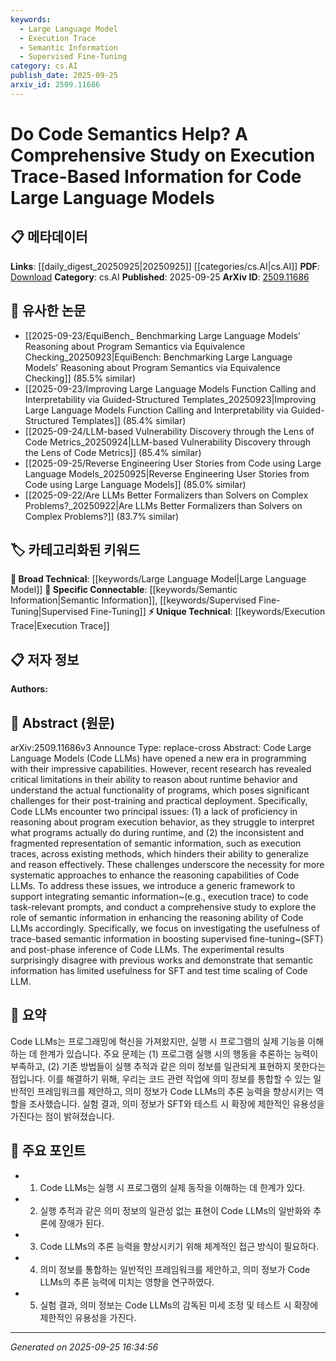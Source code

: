 ```yaml
---
keywords:
  - Large Language Model
  - Execution Trace
  - Semantic Information
  - Supervised Fine-Tuning
category: cs.AI
publish_date: 2025-09-25
arxiv_id: 2509.11686
---
```


<!-- KEYWORD_LINKING_METADATA:
{
  "processed_timestamp": "2025-09-25T16:34:56.503964",
  "vocabulary_version": "1.0",
  "selected_keywords": [
    "Large Language Model",
    "Execution Trace",
    "Semantic Information",
    "Supervised Fine-Tuning"
  ],
  "rejected_keywords": [],
  "similarity_scores": {
    "Large Language Model": 0.85,
    "Execution Trace": 0.78,
    "Semantic Information": 0.8,
    "Supervised Fine-Tuning": 0.77
  },
  "extraction_method": "AI_prompt_based",
  "budget_applied": true,
  "candidates_json": {
    "candidates": [
      {
        "surface": "Code Large Language Models",
        "canonical": "Large Language Model",
        "aliases": [
          "Code LLMs"
        ],
        "category": "broad_technical",
        "rationale": "Links to the broader category of language models, crucial for understanding the context of code-specific applications.",
        "novelty_score": 0.45,
        "connectivity_score": 0.88,
        "specificity_score": 0.65,
        "link_intent_score": 0.85
      },
      {
        "surface": "execution traces",
        "canonical": "Execution Trace",
        "aliases": [
          "runtime traces"
        ],
        "category": "unique_technical",
        "rationale": "Execution traces are pivotal for understanding program behavior, a unique aspect of this study.",
        "novelty_score": 0.7,
        "connectivity_score": 0.65,
        "specificity_score": 0.8,
        "link_intent_score": 0.78
      },
      {
        "surface": "semantic information",
        "canonical": "Semantic Information",
        "aliases": [
          "semantic data"
        ],
        "category": "specific_connectable",
        "rationale": "Semantic information is central to the study's exploration of enhancing reasoning in code models.",
        "novelty_score": 0.55,
        "connectivity_score": 0.75,
        "specificity_score": 0.7,
        "link_intent_score": 0.8
      },
      {
        "surface": "supervised fine-tuning",
        "canonical": "Supervised Fine-Tuning",
        "aliases": [
          "SFT"
        ],
        "category": "specific_connectable",
        "rationale": "Supervised fine-tuning is a key process in improving model performance, relevant to the study's findings.",
        "novelty_score": 0.5,
        "connectivity_score": 0.7,
        "specificity_score": 0.72,
        "link_intent_score": 0.77
      }
    ],
    "ban_list_suggestions": [
      "program execution behavior",
      "test time scaling"
    ]
  },
  "decisions": [
    {
      "candidate_surface": "Code Large Language Models",
      "resolved_canonical": "Large Language Model",
      "decision": "linked",
      "scores": {
        "novelty": 0.45,
        "connectivity": 0.88,
        "specificity": 0.65,
        "link_intent": 0.85
      }
    },
    {
      "candidate_surface": "execution traces",
      "resolved_canonical": "Execution Trace",
      "decision": "linked",
      "scores": {
        "novelty": 0.7,
        "connectivity": 0.65,
        "specificity": 0.8,
        "link_intent": 0.78
      }
    },
    {
      "candidate_surface": "semantic information",
      "resolved_canonical": "Semantic Information",
      "decision": "linked",
      "scores": {
        "novelty": 0.55,
        "connectivity": 0.75,
        "specificity": 0.7,
        "link_intent": 0.8
      }
    },
    {
      "candidate_surface": "supervised fine-tuning",
      "resolved_canonical": "Supervised Fine-Tuning",
      "decision": "linked",
      "scores": {
        "novelty": 0.5,
        "connectivity": 0.7,
        "specificity": 0.72,
        "link_intent": 0.77
      }
    }
  ]
}
-->

# Do Code Semantics Help? A Comprehensive Study on Execution Trace-Based Information for Code Large Language Models

## 📋 메타데이터

**Links**: [[daily_digest_20250925|20250925]] [[categories/cs.AI|cs.AI]]
**PDF**: [Download](https://arxiv.org/pdf/2509.11686.pdf)
**Category**: cs.AI
**Published**: 2025-09-25
**ArXiv ID**: [2509.11686](https://arxiv.org/abs/2509.11686)

## 🔗 유사한 논문
- [[2025-09-23/EquiBench_ Benchmarking Large Language Models' Reasoning about Program Semantics via Equivalence Checking_20250923|EquiBench: Benchmarking Large Language Models' Reasoning about Program Semantics via Equivalence Checking]] (85.5% similar)
- [[2025-09-23/Improving Large Language Models Function Calling and Interpretability via Guided-Structured Templates_20250923|Improving Large Language Models Function Calling and Interpretability via Guided-Structured Templates]] (85.4% similar)
- [[2025-09-24/LLM-based Vulnerability Discovery through the Lens of Code Metrics_20250924|LLM-based Vulnerability Discovery through the Lens of Code Metrics]] (85.4% similar)
- [[2025-09-25/Reverse Engineering User Stories from Code using Large Language Models_20250925|Reverse Engineering User Stories from Code using Large Language Models]] (85.0% similar)
- [[2025-09-22/Are LLMs Better Formalizers than Solvers on Complex Problems?_20250922|Are LLMs Better Formalizers than Solvers on Complex Problems?]] (83.7% similar)

## 🏷️ 카테고리화된 키워드
**🧠 Broad Technical**: [[keywords/Large Language Model|Large Language Model]]
**🔗 Specific Connectable**: [[keywords/Semantic Information|Semantic Information]], [[keywords/Supervised Fine-Tuning|Supervised Fine-Tuning]]
**⚡ Unique Technical**: [[keywords/Execution Trace|Execution Trace]]

## 📋 저자 정보

**Authors:** 

## 📄 Abstract (원문)

arXiv:2509.11686v3 Announce Type: replace-cross 
Abstract: Code Large Language Models (Code LLMs) have opened a new era in programming with their impressive capabilities. However, recent research has revealed critical limitations in their ability to reason about runtime behavior and understand the actual functionality of programs, which poses significant challenges for their post-training and practical deployment. Specifically, Code LLMs encounter two principal issues: (1) a lack of proficiency in reasoning about program execution behavior, as they struggle to interpret what programs actually do during runtime, and (2) the inconsistent and fragmented representation of semantic information, such as execution traces, across existing methods, which hinders their ability to generalize and reason effectively. These challenges underscore the necessity for more systematic approaches to enhance the reasoning capabilities of Code LLMs. To address these issues, we introduce a generic framework to support integrating semantic information~(e.g., execution trace) to code task-relevant prompts, and conduct a comprehensive study to explore the role of semantic information in enhancing the reasoning ability of Code LLMs accordingly. Specifically, we focus on investigating the usefulness of trace-based semantic information in boosting supervised fine-tuning~(SFT) and post-phase inference of Code LLMs. The experimental results surprisingly disagree with previous works and demonstrate that semantic information has limited usefulness for SFT and test time scaling of Code LLM.

## 📝 요약

Code LLMs는 프로그래밍에 혁신을 가져왔지만, 실행 시 프로그램의 실제 기능을 이해하는 데 한계가 있습니다. 주요 문제는 (1) 프로그램 실행 시의 행동을 추론하는 능력이 부족하고, (2) 기존 방법들이 실행 추적과 같은 의미 정보를 일관되게 표현하지 못한다는 점입니다. 이를 해결하기 위해, 우리는 코드 관련 작업에 의미 정보를 통합할 수 있는 일반적인 프레임워크를 제안하고, 의미 정보가 Code LLMs의 추론 능력을 향상시키는 역할을 조사했습니다. 실험 결과, 의미 정보가 SFT와 테스트 시 확장에 제한적인 유용성을 가진다는 점이 밝혀졌습니다.

## 🎯 주요 포인트

- 1. Code LLMs는 실행 시 프로그램의 실제 동작을 이해하는 데 한계가 있다.
- 2. 실행 추적과 같은 의미 정보의 일관성 없는 표현이 Code LLMs의 일반화와 추론에 장애가 된다.
- 3. Code LLMs의 추론 능력을 향상시키기 위해 체계적인 접근 방식이 필요하다.
- 4. 의미 정보를 통합하는 일반적인 프레임워크를 제안하고, 의미 정보가 Code LLMs의 추론 능력에 미치는 영향을 연구하였다.
- 5. 실험 결과, 의미 정보는 Code LLMs의 감독된 미세 조정 및 테스트 시 확장에 제한적인 유용성을 가진다.


---

*Generated on 2025-09-25 16:34:56*
